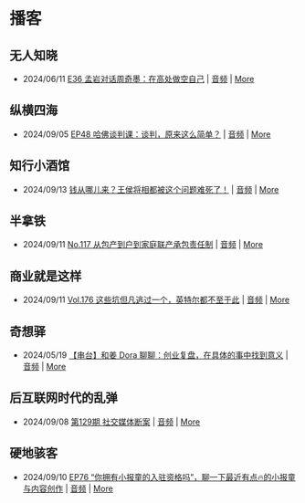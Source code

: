 # 播客

## 无人知晓
- 2024/06/11 [E36 孟岩对话周奇墨：在高处做空自己](https://www.xiaoyuzhoufm.com/episode/6667f31dc26e396a36eefe25) | [音频](https://dts-api.xiaoyuzhoufm.com/track/611719d3cb0b82e1df0ad29e/6667f31dc26e396a36eefe25/media.xyzcdn.net/ljJYPINg_uUnMMt8WMuIsiU41BZt.m4a) | [More](channels/%E6%97%A0%E4%BA%BA%E7%9F%A5%E6%99%93.md)

## 纵横四海
- 2024/09/05 [EP48 哈佛谈判课：谈判，原来这么简单？](https://www.ximalaya.com/sound/754241918) | [音频](https://aod.cos.tx.xmcdn.com/storages/77e6-audiofreehighqps/19/A7/GKwRIJIKrx3aBb03gQMLBlhR.m4a) | [More](channels/%E7%BA%B5%E6%A8%AA%E5%9B%9B%E6%B5%B7.md)

## 知行小酒馆
- 2024/09/13 [钱从哪儿来？王侯将相都被这个问题难死了！](https://www.xiaoyuzhoufm.com/episode/66e3ddff5ca6d0ace3a8e19a) | [音频](https://dts-api.xiaoyuzhoufm.com/track/6013f9f58e2f7ee375cf4216/66e3ddff5ca6d0ace3a8e19a/media.xyzcdn.net/llejFDKEcSkAXOZd7PVE8iTKY6sm.m4a) | [More](channels/%E7%9F%A5%E8%A1%8C%E5%B0%8F%E9%85%92%E9%A6%86.md)

## 半拿铁
- 2024/09/11 [No.117 从包产到户到家庭联产承包责任制](https://www.ximalaya.com/sound/755851498) | [音频](https://tk.wavpub.com/WPDL_pUTWwhbwwjWBrzuTGSAgxfKjLsydhGVsGamVRgzcpMFUDGpJarybRgCkLJ-47.m4a) | [More](channels/%E5%8D%8A%E6%8B%BF%E9%93%81.md)

## 商业就是这样
- 2024/09/11 [Vol.176 这些坑但凡逃过一个，英特尔都不至于此](https://www.ximalaya.com/sound/755915230) | [音频](https://aod.cos.tx.xmcdn.com/storages/5d28-audiofreehighqps/42/1C/GKwRIaIKt3mWANz_sQMObE06.m4a) | [More](channels/%E5%95%86%E4%B8%9A%E5%B0%B1%E6%98%AF%E8%BF%99%E6%A0%B7.md)

## 奇想驿
- 2024/05/19 [【串台】和姜 Dora 聊聊：创业复盘，在具体的事中找到意义](https://www.xiaoyuzhoufm.com/episode/664962d382b428eafd844366) | [音频](https://dts-api.xiaoyuzhoufm.com/track/6034daea97755b8fc9c66480/664962d382b428eafd844366/media.xyzcdn.net/llloyy2KoUURla1cgosxmkenwwHw.m4a) | [More](channels/%E5%A5%87%E6%83%B3%E9%A9%BF.md)

## 后互联网时代的乱弹
- 2024/09/08 [第129期 社交媒体断案](https://hosting.wavpub.cn/pie/ep129/) | [音频](https://tk.wavpub.com/WPDL_buADqKMBKTGgSdzGLMfBWzHwUpxVPXbdDAKqVqEupxruwfZMEtajzwacge-51.mp3) | [More](channels/%E5%90%8E%E4%BA%92%E8%81%94%E7%BD%91%E6%97%B6%E4%BB%A3%E7%9A%84%E4%B9%B1%E5%BC%B9.md)

## 硬地骇客
- 2024/09/10 [EP76 “你拥有小报童的入驻资格吗”，聊一下最近有点🔥的小报童与内容创作](https://www.xiaoyuzhoufm.com/episode/66e069fdbfd7110df4b732a0) | [音频](https://dts-api.xiaoyuzhoufm.com/track/640ee2438be5d40013fe4a87/66e069fdbfd7110df4b732a0/media.xyzcdn.net/ln4OExn3mXtGpyJbiODSB7BREaqN.m4a) | [More](channels/%E7%A1%AC%E5%9C%B0%E9%AA%87%E5%AE%A2.md)

